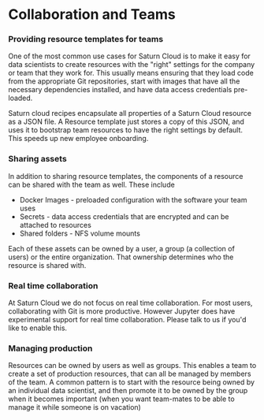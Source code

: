# Collaboration and Teams

### Providing resource templates for teams

One of the most common use cases for Saturn Cloud is to make it easy for data scientists to create resources with the "right" settings for the company or team that they work for. This usually means ensuring that they load code from the appropriate Git repositories, start with images that have all the necessary dependencies installed, and have data access credentials pre-loaded.

Saturn cloud recipes encapsulate all properties of a Saturn Cloud resource as a JSON file. A Resource template just stores a copy of this JSON, and uses it to bootstrap team resources to have the right settings by default. This speeds up new employee onboarding.

### Sharing assets

In addition to sharing resource templates, the components of a resource can be shared with the team as well. These include

- Docker Images - preloaded configuration with the software your team uses
- Secrets - data access credentials that are encrypted and can be attached to resources
- Shared folders - NFS volume mounts

Each of these assets can be owned by a user, a group (a collection of users) or the entire organization. That ownership determines who the resource is shared with.

### Real time collaboration

At Saturn Cloud we do not focus on real time collaboration. For most users, collaborating with Git is more productive. However Jupyter does have experimental support for real time collaboration. Please talk to us if you'd like to enable this.

### Managing production

Resources can be owned by users as well as groups. This enables a team to create a set of production resources, that can all be managed by members of the team. A common pattern is to start with the resource being owned by an individual data scientist, and then promote it to be owned by the group when it becomes important (when you want team-mates to be able to manage it while someone is on vacation)
